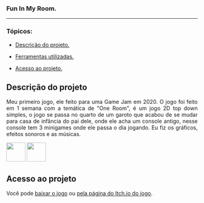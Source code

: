 ### Fun In My Room.

<hr>

### Tópicos:

- [Descrição do projeto.](#descrição-do-projeto)

- [Ferramentas utilizadas.](#ferramentas-utilizadas)

- [Acesso ao projeto.](#acesso-ao-projeto)

## Descrição do projeto

<p align="justify">
Meu primeiro jogo, ele feito para uma Game Jam em 2020. O jogo foi feito em 1 semana com a temática de "One Room", é um jogo 2D top down simples, o jogo se passa no quarto de um garoto que acabou de se mudar para casa de infância do pai dele, onde ele acha um console antigo, nesse console tem 3 minigames onde ele passa o dia jogando. Eu fiz os gráficos, efeitos sonoros e as músicas.
</p>

<div>
   <img width="50px" src="https://cdn.jsdelivr.net/gh/devicons/devicon/icons/csharp/csharp-original.svg"/>

   <img width="50px" src="https://cdn.jsdelivr.net/gh/devicons/devicon/icons/unity/unity-original.svg"/>
<div/>

###

## Acesso ao projeto

Você pode [baixar o jogo](https://github.com/JosielJ/FunInMyRoom) ou [pela página do Itch.io do jogo](https://zanzador.itch.io/fun-in-my-room).
